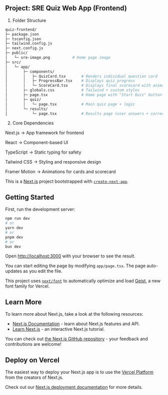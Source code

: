 
## Project: SRE Quiz Web App (Frontend)
1. Folder Structure

```bash
quiz-frontend/
├─ package.json
├─ tsconfig.json
├─ tailwind.config.js
├─ next.config.js
├─ public/
│   └─ sre-image.png          # Home page image
├─ src/
│   └─ app/
│       ├─ components/
│       │   ├─ QuizCard.tsx       # Renders individual question card
│       │   ├─ ProgressBar.tsx    # Displays quiz progress
│       │   └─ ScoreCard.tsx      # Displays final scorecard with animations
│       ├─ globals.css            # Tailwind + custom styles
│       ├─ page.tsx               # Home page with "Start Quiz" button
│       ├─ quiz/
│       │   └─ page.tsx           # Main quiz page + logic
│       └─ results/
│           └─ page.tsx           # Results page (user answers + correctness)
```


2. Core Dependencies

Next.js → App framework for frontend

React → Component-based UI

TypeScript → Static typing for safety

Tailwind CSS → Styling and responsive design

Framer Motion → Animations for cards and scorecard








This is a [Next.js](https://nextjs.org) project bootstrapped with [`create-next-app`](https://nextjs.org/docs/app/api-reference/cli/create-next-app).

## Getting Started

First, run the development server:

```bash
npm run dev
# or
yarn dev
# or
pnpm dev
# or
bun dev
```

Open [http://localhost:3000](http://localhost:3000) with your browser to see the result.

You can start editing the page by modifying `app/page.tsx`. The page auto-updates as you edit the file.

This project uses [`next/font`](https://nextjs.org/docs/app/building-your-application/optimizing/fonts) to automatically optimize and load [Geist](https://vercel.com/font), a new font family for Vercel.

## Learn More

To learn more about Next.js, take a look at the following resources:

- [Next.js Documentation](https://nextjs.org/docs) - learn about Next.js features and API.
- [Learn Next.js](https://nextjs.org/learn) - an interactive Next.js tutorial.

You can check out [the Next.js GitHub repository](https://github.com/vercel/next.js) - your feedback and contributions are welcome!

## Deploy on Vercel

The easiest way to deploy your Next.js app is to use the [Vercel Platform](https://vercel.com/new?utm_medium=default-template&filter=next.js&utm_source=create-next-app&utm_campaign=create-next-app-readme) from the creators of Next.js.

Check out our [Next.js deployment documentation](https://nextjs.org/docs/app/building-your-application/deploying) for more details.

